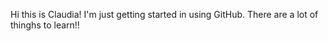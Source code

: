 Hi this is Claudia!
I'm just getting started in using GitHub. There are a lot of thinghs to learn!!
